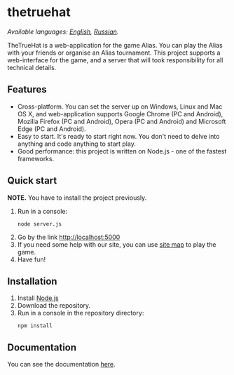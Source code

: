 # thetruehat
*Available languages: [English](README.md), [Russian](README.ru.md).*

TheTrueHat is a web-application for the game Alias. You can play the Alias with your friends or organise an Alias tournament.
This project supports a web-interface for the game, and a server that will took responsibility for all technical details.

## Features
* Cross-platform. You can set the server up on Windows, Linux and Mac OS X, and web-application supports Google Chrome (PC and Android), Mozilla Firefox (PC and Android), Opera (PC and Android) and Microsoft Edge (PC and Android).
* Easy to start. It's ready to start right now. You don't need to delve into anything and code anything to start play.
* Good performance: this project is written on Node.js - one of the fastest frameworks.

## Quick start
**NOTE.** You have to install the project previously.

1. Run in a console:
    ```shell script
    node server.js
    ```
1. Go by the link [http://localhost:5000](http://localhost:5000)
1. If you need some help with our site, you can use [site map](docs/site_map.md) to play the game.
1. Have fun!

## Installation
1. Install [Node.js](https://nodejs.org/)
1. Download the repository.
1. Run in a console in the repository directory:
    ```shell script
    npm install
    ```

## Documentation
You can see the documentation [here](docs/main.md).
